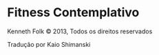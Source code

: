 # Fitness Contemplativo

Kenneth Folk © 2013, Todos os direitos reservados

Tradução por Kaio Shimanski